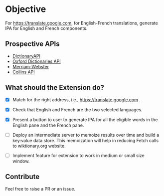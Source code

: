 # Objective

For https://translate.google.com, for English-French translations, generate IPA for English and French components.

## Prospective APIs
- [DictionaryAPI](https://dictionaryapi.dev/)
- [Oxford Dictionaries API](https://developer.oxforddictionaries.com/)
- [Merriam-Webster](https://dictionaryapi.com/products/index)
- [Collins API](https://www.collinslanguage.com/collins-api/)


## What should the Extension do?

- [x] Match for the right address, i.e., https://translate.google.com .
- [x] Check that English and French are the two selected languages.
- [x] Present a button to user to generate IPA for all the eligible words in the English pane and the French pane.
- [ ] Deploy an intermediate server to memoize results over time and build a key:value data store. This memoization will help in reducing Fetch calls to wiktionary.org website.
- [ ] Implement feature for extension to work in medium or small size window.


## Contribute
Feel free to raise a PR or an issue.

